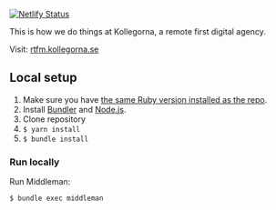[![Netlify Status](https://api.netlify.com/api/v1/badges/66ae196f-4dac-41bb-84fe-86226736b837/deploy-status)](https://app.netlify.com/sites/rtfm-kollegorna-se/deploys)

This is how we do things at Kollegorna, a remote first digital agency.

Visit: [rtfm.kollegorna.se](https://rtfm.kollegorna.se)

## Local setup

1. Make sure you have [the same Ruby version installed as the repo](https://github.com/kollegorna/rtfm.kollegorna.se/blob/master/.ruby-version).
2. Install [Bundler](https://rubygems.org/gems/bundler) and [Node.js](http://nodejs.org).
3. Clone repository
4. `$ yarn install`
5. `$ bundle install`

### Run locally

Run Middleman:

    $ bundle exec middleman
